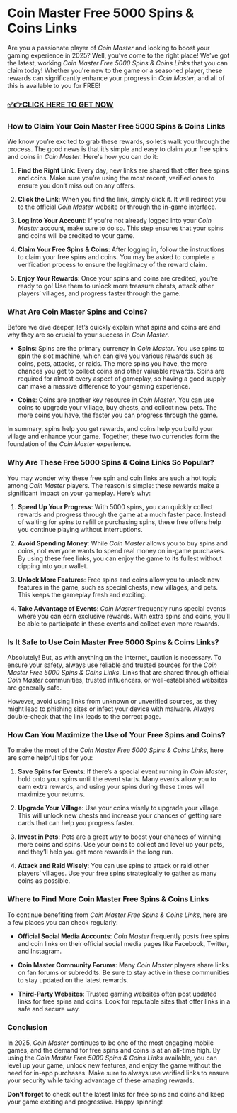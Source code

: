 # Coin Master Free 5000 Spins & Coins Links

Are you a passionate player of *Coin Master* and looking to boost your gaming experience in 2025? Well, you’ve come to the right place! We’ve got the latest, working *Coin Master Free 5000 Spins & Coins Links* that you can claim today! Whether you're new to the game or a seasoned player, these rewards can significantly enhance your progress in *Coin Master*, and all of this is available to you for FREE!

### [✅👉CLICK HERE TO GET NOW](https://freerewards.xyz/coin/master/)

### How to Claim Your Coin Master Free 5000 Spins & Coins Links

We know you’re excited to grab these rewards, so let’s walk you through the process. The good news is that it’s simple and easy to claim your free spins and coins in *Coin Master*. Here's how you can do it:

1. **Find the Right Link**: 
   Every day, new links are shared that offer free spins and coins. Make sure you’re using the most recent, verified ones to ensure you don’t miss out on any offers.
   
2. **Click the Link**:
   When you find the link, simply click it. It will redirect you to the official *Coin Master* website or through the in-game interface.

3. **Log Into Your Account**:
   If you're not already logged into your *Coin Master* account, make sure to do so. This step ensures that your spins and coins will be credited to your game.

4. **Claim Your Free Spins & Coins**:
   After logging in, follow the instructions to claim your free spins and coins. You may be asked to complete a verification process to ensure the legitimacy of the reward claim.

5. **Enjoy Your Rewards**:
   Once your spins and coins are credited, you're ready to go! Use them to unlock more treasure chests, attack other players’ villages, and progress faster through the game.

### What Are Coin Master Spins and Coins?

Before we dive deeper, let’s quickly explain what spins and coins are and why they are so crucial to your success in *Coin Master*.

- **Spins**: Spins are the primary currency in *Coin Master*. You use spins to spin the slot machine, which can give you various rewards such as coins, pets, attacks, or raids. The more spins you have, the more chances you get to collect coins and other valuable rewards. Spins are required for almost every aspect of gameplay, so having a good supply can make a massive difference to your gaming experience.

- **Coins**: Coins are another key resource in *Coin Master*. You can use coins to upgrade your village, buy chests, and collect new pets. The more coins you have, the faster you can progress through the game.

In summary, spins help you get rewards, and coins help you build your village and enhance your game. Together, these two currencies form the foundation of the *Coin Master* experience.

### Why Are These Free 5000 Spins & Coins Links So Popular?

You may wonder why these free spin and coin links are such a hot topic among *Coin Master* players. The reason is simple: these rewards make a significant impact on your gameplay. Here’s why:

1. **Speed Up Your Progress**: 
   With 5000 spins, you can quickly collect rewards and progress through the game at a much faster pace. Instead of waiting for spins to refill or purchasing spins, these free offers help you continue playing without interruptions.

2. **Avoid Spending Money**: 
   While *Coin Master* allows you to buy spins and coins, not everyone wants to spend real money on in-game purchases. By using these free links, you can enjoy the game to its fullest without dipping into your wallet.

3. **Unlock More Features**: 
   Free spins and coins allow you to unlock new features in the game, such as special chests, new villages, and pets. This keeps the gameplay fresh and exciting.

4. **Take Advantage of Events**: 
   *Coin Master* frequently runs special events where you can earn exclusive rewards. With extra spins and coins, you’ll be able to participate in these events and collect even more rewards.

### Is It Safe to Use Coin Master Free 5000 Spins & Coins Links?

Absolutely! But, as with anything on the internet, caution is necessary. To ensure your safety, always use reliable and trusted sources for the *Coin Master Free 5000 Spins & Coins Links*. Links that are shared through official *Coin Master* communities, trusted influencers, or well-established websites are generally safe.

However, avoid using links from unknown or unverified sources, as they might lead to phishing sites or infect your device with malware. Always double-check that the link leads to the correct page.

### How Can You Maximize the Use of Your Free Spins and Coins?

To make the most of the *Coin Master Free 5000 Spins & Coins Links*, here are some helpful tips for you:

1. **Save Spins for Events**:
   If there’s a special event running in *Coin Master*, hold onto your spins until the event starts. Many events allow you to earn extra rewards, and using your spins during these times will maximize your returns.

2. **Upgrade Your Village**:
   Use your coins wisely to upgrade your village. This will unlock new chests and increase your chances of getting rare cards that can help you progress faster.

3. **Invest in Pets**:
   Pets are a great way to boost your chances of winning more coins and spins. Use your coins to collect and level up your pets, and they’ll help you get more rewards in the long run.

4. **Attack and Raid Wisely**:
   You can use spins to attack or raid other players’ villages. Use your free spins strategically to gather as many coins as possible.

### Where to Find More Coin Master Free Spins & Coins Links

To continue benefiting from *Coin Master Free Spins & Coins Links*, here are a few places you can check regularly:

- **Official Social Media Accounts**: *Coin Master* frequently posts free spins and coin links on their official social media pages like Facebook, Twitter, and Instagram.
  
- **Coin Master Community Forums**: Many *Coin Master* players share links on fan forums or subreddits. Be sure to stay active in these communities to stay updated on the latest rewards.
  
- **Third-Party Websites**: Trusted gaming websites often post updated links for free spins and coins. Look for reputable sites that offer links in a safe and secure way.

### Conclusion

In 2025, *Coin Master* continues to be one of the most engaging mobile games, and the demand for free spins and coins is at an all-time high. By using the *Coin Master Free 5000 Spins & Coins Links* available, you can level up your game, unlock new features, and enjoy the game without the need for in-app purchases. Make sure to always use verified links to ensure your security while taking advantage of these amazing rewards. 

**Don’t forget** to check out the latest links for free spins and coins and keep your game exciting and progressive. Happy spinning!
